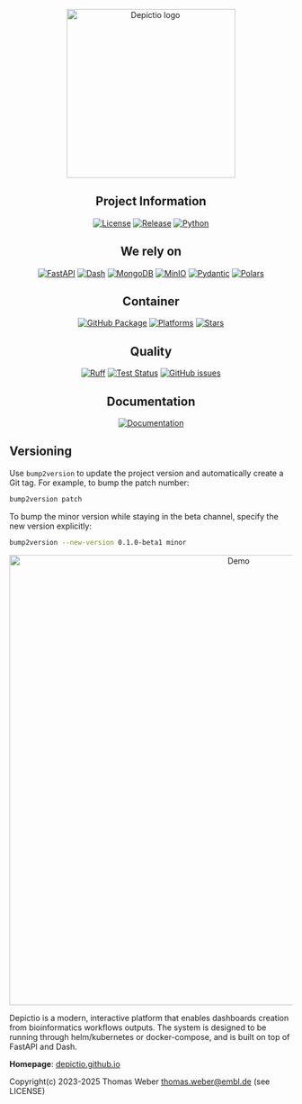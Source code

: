 <!-- markdownlint-disable MD033 MD041 -->
<p align="center">
  <img src="https://depictio.github.io/depictio-docs/images/logo/logo_hd.png" alt="Depictio logo" width=300>
</p>

<div align="center">
<!-- markdownlint-enable MD033 -->

## Project Information

[![License](https://img.shields.io/github/license/depictio/depictio?style=flat-square&logo=opensourceinitiative)](LICENSE)
[![Release](https://img.shields.io/github/v/release/depictio/depictio?style=flat-square&logo=github)](https://github.com/depictio/depictio/releases)
[![Python](https://img.shields.io/badge/python->=3.11-blue?style=flat-square&logo=python)](https://www.python.org/)

## We rely on

[![FastAPI](https://img.shields.io/badge/FastAPI-latest?style=flat-square&logo=fastapi&color=66C2B2)](https://fastapi.tiangolo.com/)
[![Dash](https://img.shields.io/badge/Dash-latest?style=flat-square&logo=plotly&color=7DBEFF)](https://dash.plotly.com/)
[![MongoDB](https://img.shields.io/badge/MongoDB-latest?style=flat-square&logo=mongodb&color=8FCA82)](https://www.mongodb.com/)
[![MinIO](https://img.shields.io/badge/MinIO-latest?style=flat-square&logo=minio&color=E88A97)](https://min.io/)
[![Pydantic](https://img.shields.io/badge/Pydantic-latest?style=flat-square&logo=pydantic&color=F18AAF)](https://pydantic-docs.helpmanual.io/)
[![Polars](https://img.shields.io/badge/Polars-latest?style=flat-square&logo=polars&color=EDBB85)](https://pola-rs.github.io/polars-book/)

## Container

[![GitHub Package](https://img.shields.io/badge/GitHub%20Package-depictio-blue?style=flat-square&logo=docker)](https://github.com/depictio/depictio/pkgs/container/depictio)
[![Platforms](https://img.shields.io/badge/platforms-amd64%20|%20arm64-blue?style=flat-square&logo=linux)](https://github.com/depictio/depictio/pkgs/container/depictio)
[![Stars](https://img.shields.io/github/stars/depictio/depictio?style=flat-square&logo=github)](https://github.com/depictio/depictio)

## Quality

[![Ruff](https://img.shields.io/badge/code%20style-ruff-000000?style=flat-square&logo=python)](https://github.com/astral-sh/ruff)
[![Test Status](https://img.shields.io/github/actions/workflow/status/depictio/depictio/deploy.yaml?label=tests&style=flat-square&logo=github-actions)](https://github.com/depictio/depictio/actions/workflows/deploy.yaml)
[![GitHub issues](https://img.shields.io/github/issues/depictio/depictio?style=flat-square&logo=github)](https://github.com/depictio/depictio/issues)

## Documentation

[![Documentation](https://img.shields.io/badge/docs-latest-blue?style=flat-square&logo=gitbook)](https://depictio.github.io/depictio-docs/latest/)

</div>

## Versioning

Use `bump2version` to update the project version and automatically create a Git tag.
For example, to bump the patch number:

```bash
bump2version patch
```

To bump the minor version while staying in the beta channel, specify the new version explicitly:

```bash
bump2version --new-version 0.1.0-beta1 minor
```

<!-- markdownlint-disable MD033 MD041 -->
<p align="center">
  <img src="https://depictio.github.io/depictio-docs/images/Demo.gif" alt="Demo" width=800>
</p>

<!-- markdownlint-enable MD033 -->

Depictio is a modern, interactive platform that enables dashboards creation from bioinformatics workflows outputs. The system is designed to be running through helm/kubernetes or docker-compose, and is built on top of FastAPI and Dash.

**Homepage**: [depictio.github.io](https://depictio.github.io/depictio-docs/latest/)

Copyright(c) 2023-2025 Thomas Weber <thomas.weber@embl.de> (see LICENSE)
